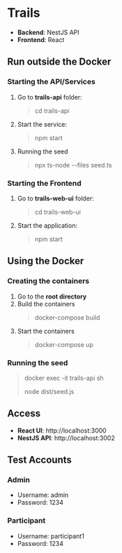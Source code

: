 # Trails
- **Backend**: NestJS API
- **Frontend**:  React
## Run outside the Docker
### Starting the API/Services
1. Go to **trails-api** folder:
    > cd trails-api
2. Start the service:
   > npm start
3. Running the seed
   > npx ts-node --files seed.ts
### Starting the Frontend
1. Go to **trails-web-ui** folder:
   > cd trails-web-ui
2. Start the application:
   > npm start
## Using the Docker
### Creating the containers
1. Go to the **root directory**
2. Build the containers
   > docker-compose build
3. Start the containers
   > docker-compose up
### Running the seed
  > docker exec -it trails-api sh
  >
  > node dist/seed.js
## Access
- **React UI**: http://localhost:3000
- **NestJS API**: http://localhost:3002
## Test Accounts
### Admin
- Username: admin
- Password: 1234
### Participant
- Username: participant1
- Password: 1234
